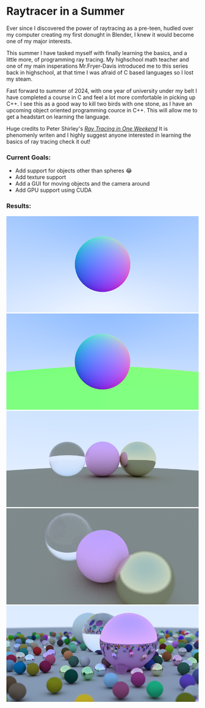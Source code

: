 Raytracer in a Summer
==========================
Ever since I discovered the power of raytracing as a pre-teen, hudled over my computer creating my first donught in Blender, I knew it would become one of my major interests. 

This summer I have tasked myself with finally learning the basics, and a little more, of programming ray tracing. My highschool math teacher and one of my main insperations Mr.Fryer-Davis introduced me to this series back in highschool, at that time I was afraid of C based languages so I lost my steam. 

Fast forward to summer of 2024, with one year of university under my belt I have completed a course in C and feel a lot more comfortable in picking up C++. 
I see this as a good way to kill two birds with one stone, as I have an upcoming object oriented programming cource in C++. This will allow me to get a headstart on learning the language.

Huge credits to Peter Shirley's [_Ray Tracing in One Weekend_](https://raytracing.github.io/books/RayTracingInOneWeekend.html) 
It is phenomenly writen and I highly suggest anyone interested in learning the basics of ray tracing check it out!

### Current Goals: 
- Add support for objects other than spheres 😂
- Add texture support
- Add a GUI for moving objects and the camera around
- Add GPU support using CUDA

### Results:
![Normals](Images/Normals.png)
![Rasterize](Images/Rasterize.png)
![Scene A](Images/SceneA.png)
![Depth of Feild](Images/DOF.png)
![Scene B](Images/SceneB.png)

